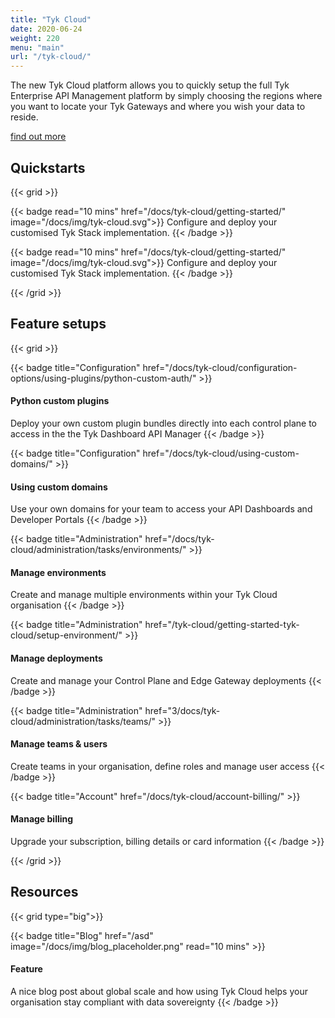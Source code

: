```yaml
---
title: "Tyk Cloud"
date: 2020-06-24
weight: 220
menu: "main"
url: "/tyk-cloud/"
---
```


The new Tyk Cloud platform allows you to quickly setup the full Tyk Enterprise API Management platform by simply choosing the regions where you want to locate your Tyk Gateways and where you wish your data to reside.

[find out more](#)

## Quickstarts

{{< grid >}}

{{< badge read="10 mins" href="/docs/tyk-cloud/getting-started/" image="/docs/img/tyk-cloud.svg">}}
Configure and deploy your customised Tyk Stack implementation. 
{{< /badge >}}

{{< badge read="10 mins" href="/docs/tyk-cloud/getting-started/" image="/docs/img/tyk-cloud.svg">}}
Configure and deploy your customised Tyk Stack implementation. 
{{< /badge >}}

{{< /grid >}}

## Feature setups

{{< grid >}}

{{< badge title="Configuration" href="/docs/tyk-cloud/configuration-options/using-plugins/python-custom-auth/" >}}
#### Python custom plugins

Deploy your own custom plugin bundles directly into each control plane to access in the the Tyk Dashboard API Manager
{{< /badge >}}

{{< badge title="Configuration" href="/docs/tyk-cloud/using-custom-domains/" >}}
#### Using custom domains

Use your own domains for your team to access your API Dashboards and Developer Portals
{{< /badge >}}

{{< badge title="Administration" href="/docs/tyk-cloud/administration/tasks/environments/" >}}
#### Manage environments

Create and manage multiple environments within your Tyk Cloud organisation
{{< /badge >}}

{{< badge title="Administration" href="/tyk-cloud/getting-started-tyk-cloud/setup-environment/" >}}
#### Manage deployments

Create and manage your Control Plane and Edge Gateway deployments
{{< /badge >}}

{{< badge title="Administration" href="3/docs/tyk-cloud/administration/tasks/teams/" >}}
#### Manage teams & users

Create teams in your organisation, define roles and manage user access
{{< /badge >}}

{{< badge title="Account" href="/docs/tyk-cloud/account-billing/" >}}
#### Manage billing

Upgrade your subscription, billing details or card information
{{< /badge >}}

{{< /grid >}}

## Resources

{{< grid type="big">}}

{{< badge title="Blog" href="/asd" image="/docs/img/blog_placeholder.png" read="10 mins" >}}
#### Feature

A nice blog post about global scale and how using Tyk Cloud helps your organisation stay compliant with data sovereignty
{{< /badge >}}